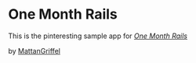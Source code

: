 # One Month Rails

This is the pinteresting sample app for 
[*One Month Rails*](http://onemonthrails.com)

by [MattanGriffel](http://mattangriffel.com)